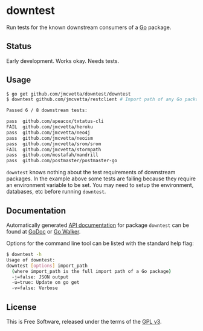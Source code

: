 downtest
========

Run tests for the known downstream consumers of a [Go](http://golang.org)
package.


## Status

Early development.  Works okay.  Needs tests.


## Usage

```bash
$ go get github.com/jmcvetta/downtest/downtest
$ downtest github.com/jmcvetta/restclient # Import path of any Go package

Passed 6 / 8 downstream tests:

pass  github.com/apeacox/txtatus-cli
FAIL  github.com/jmcvetta/heroku
pass  github.com/jmcvetta/neo4j
pass  github.com/jmcvetta/neoism
pass  github.com/jmcvetta/srom/srom
FAIL  github.com/jmcvetta/stormpath
pass  github.com/mostafah/mandrill
pass  github.com/postmaster/postmaster-go

```

`downtest` knows nothing about the test requirements of downstream packages.
In the example above some tests are failing because they require an environment
variable to be set.  You may need to setup the environment, databases, etc
before running `downtest`.


## Documentation

Automatically generated [API
documentation](http://godoc.org/github.com/jmcvetta/downtest) for package
`downtest` can be found at
[GoDoc](http://godoc.org/github.com/jmcvetta/downtest) or [Go
Walker](http://gowalker.org/github.com/jmcvetta/downtest).

Options for the command line tool can be listed with the standard help flag:

```bash
$ downtest -h
Usage of downtest:
downtest [options] import_path
  (where import_path is the full import path of a Go package)
  -j=false: JSON output
  -u=true: Update on go get
  -v=false: Verbose
```


## License

This is Free Software, released under the terms of the [GPL
v3](http://www.gnu.org/copyleft/gpl.html).
